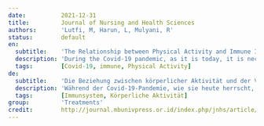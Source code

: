 ```yaml
---
date:          2021-12-31
title:         Journal of Nursing and Health Sciences
authors:       'Lutfi, M, Harun, L, Mulyani, R'
status:        default
en:
  subtitle:    'The Relationship between Physical Activity and Immune Improvement in Covid-19 Prevention in Sebelimbingan Village Rt.03, Pulau Laut Utara District, Kotabaru Regency'
  description: 'During the Covid-19 pandemic, as it is today, it is necessary to increase the bodys immunity, one of which is by doing physical activity. Physical activity is one of the efforts to prevent Covid-19. Objective was to determine the relationship between physical activity and immune improvement in the prevention of Covid-19 in Sebelimbingan village Rt.03 Pulau Laut Utara District, Kotabaru Regency. The research design used in this study was an analytical research design with a Cross Sectional design. The population in this study was the village community of Sebelimbingan Rt.03 with a sample of 56 respondents who met the inclusion and exclusion criteria using the purposive sampling technique. Data analysis used univariate and bivariate analysis with Spearman Rank test. This study shows that there is a relationship between physical activity and immune improvement in the prevention of Covid-19 in Sebelimbingan Village Rt.03, Pulau Laut Utara District, Kotabaru Regency. The results of this study can be used as initial information for further researchers. It is recommended for further research to examine other factors in preventing Covid-19, such as the influence of culture in the community'
  tags:        [Covid-19, immune, Physical Activity]
de:
  subtitle:    'Die Beziehung zwischen körperlicher Aktivität und der Verbesserung des Immunsystems in der Covid-19-Prävention im Dorf Sebelimbingan Rt.03, Pulau Laut Utara District, Kotabaru Regency'
  description: 'Während der Covid-19-Pandemie, wie sie heute herrscht, ist es notwendig, die Immunität des Körpers zu stärken, unter anderem durch körperliche Aktivität. Körperliche Aktivität ist eine der Maßnahmen zur Vorbeugung von Covid-19. Ziel war es, den Zusammenhang zwischen körperlicher Aktivität und der Verbesserung des Immunsystems bei der Vorbeugung von Covid-19 im Dorf Sebelimbingan, Rt.03, Pulau Laut Utara District, Kotabaru Regency, zu untersuchen. Das in dieser Studie verwendete Forschungsdesign war ein analytisches Forschungsdesign mit einem Querschnittsdesign. Die Grundgesamtheit dieser Studie war die Dorfgemeinschaft von Sebelimbingan Rt.03 mit einer Stichprobe von 56 Befragten, die die Einschluss- und Ausschlusskriterien erfüllten, unter Verwendung der Technik der gezielten Stichprobenziehung. Bei der Datenanalyse wurden univariate und bivariate Analysen mit dem Spearman-Rangtest durchgeführt. Diese Studie zeigt, dass es einen Zusammenhang zwischen körperlicher Aktivität und der Verbesserung des Immunsystems bei der Vorbeugung von Covid-19 in Sebelimbingan Village Rt.03, Pulau Laut Utara District, Kotabaru Regency gibt. Die Ergebnisse dieser Studie können als erste Informationen für weitere Forscher verwendet werden. Es wird empfohlen, in weiteren Untersuchungen auch andere Faktoren für die Prävention von Covid-19 zu untersuchen, wie z.B. den Einfluss der Kultur in der Gemeinde.' 
  tags:        [Immunsystem, Körperliche Aktivität]
group:         'Treatments'
credit:        http://journal.mbunivpress.or.id/index.php/jnhs/article/view/185
---
```

